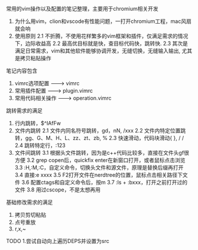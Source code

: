 常用的vim操作以及配置的笔记整理，主要用于chromium相关开发

1. 为什么用vim，clion和vscode有性能问题，一打开chromium工程，mac风扇就会响
2. 使用原则
2.1 不折腾，不使用花样繁多的vim框架和插件，仅满足需求的情况下，边际收益高
2.2 最高优目标就是快，查目标代码快，跳转快.
2.3 其次是满足日常需求，vim和其他软件能够协调开发，无缝切换，无缝输入输出, 尤其是拷贝粘贴操作


笔记内容包含
1. vimrc选项配置 ---> vimrc
2. 常用插件配置  ---> plugin.vimrc
3. 常用代码相关操作 ---> operation.vimrc

跳转需求的满足
1. 行内跳转，$^IAfFw
2. 文件内跳转
2.1 文件内同名符号跳转，gd，nN, /xxx
2.2 文件内特定位置跳转，gg、G、M、H、L、zz、zt、zb, %
2.3 快速滑动，代码块滑动{ }, <C-e>/<C-y> <C-d>/<C-u>
2.4 跳转特定行，:123
3. 文件间跳转
3.1 根据头文件跳转，因为是c++代码比较多，直接在文件头gf很方便
3.2 grep copen后，quickfix enter在新窗口打开，或者鼠标点击浏览
3.3 :H,:M,:C，自定义命令，切换头文件和源文件，原理是替换后缀再打开
3.4 直接:e xxxx
3.5 F2打开文件在nerdtree的位置，鼠标点击相关路径下文件
3.6 配置ctags和自定义命令后，按m
3.7 :ls + :bxxx，打开之前打开过的文件
3.8 用过cscope，不是太想再用

基础修改需求的满足
1. 拷贝剪切粘贴
2. 点号重放
3. r,x,~

TODO
1.尝试自动向上遍历DEPS并设置为src
